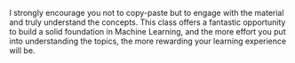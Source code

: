  I strongly encourage you not to copy-paste but to engage with the material and truly understand the concepts. This class offers a fantastic opportunity to build a solid foundation in Machine Learning, and the more effort you put into understanding the topics, the more rewarding your learning experience will be.
